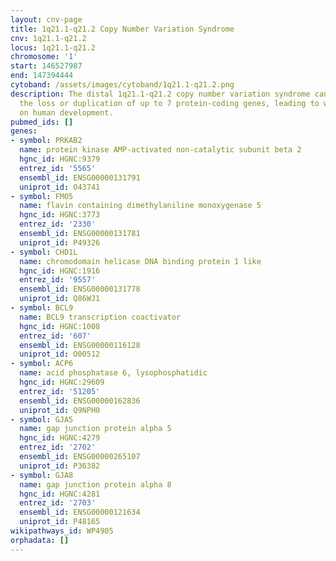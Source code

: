 ```yaml
---
layout: cnv-page
title: 1q21.1-q21.2 Copy Number Variation Syndrome
cnv: 1q21.1-q21.2
locus: 1q21.1-q21.2
chromosome: '1'
start: 146527987
end: 147394444
cytoband: /assets/images/cytoband/1q21.1-q21.2.png
description: The distal 1q21.1-q21.2 copy number variation syndrome can result in
  the loss or duplication of up to 7 protein-coding genes, leading to widespread effects
  on human development.
pubmed_ids: []
genes:
- symbol: PRKAB2
  name: protein kinase AMP-activated non-catalytic subunit beta 2
  hgnc_id: HGNC:9379
  entrez_id: '5565'
  ensembl_id: ENSG00000131791
  uniprot_id: O43741
- symbol: FMO5
  name: flavin containing dimethylaniline monoxygenase 5
  hgnc_id: HGNC:3773
  entrez_id: '2330'
  ensembl_id: ENSG00000131781
  uniprot_id: P49326
- symbol: CHD1L
  name: chromodomain helicase DNA binding protein 1 like
  hgnc_id: HGNC:1916
  entrez_id: '9557'
  ensembl_id: ENSG00000131778
  uniprot_id: Q86WJ1
- symbol: BCL9
  name: BCL9 transcription coactivator
  hgnc_id: HGNC:1008
  entrez_id: '607'
  ensembl_id: ENSG00000116128
  uniprot_id: O00512
- symbol: ACP6
  name: acid phosphatase 6, lysophosphatidic
  hgnc_id: HGNC:29609
  entrez_id: '51205'
  ensembl_id: ENSG00000162836
  uniprot_id: Q9NPH0
- symbol: GJA5
  name: gap junction protein alpha 5
  hgnc_id: HGNC:4279
  entrez_id: '2702'
  ensembl_id: ENSG00000265107
  uniprot_id: P36382
- symbol: GJA8
  name: gap junction protein alpha 8
  hgnc_id: HGNC:4281
  entrez_id: '2703'
  ensembl_id: ENSG00000121634
  uniprot_id: P48165
wikipathways_id: WP4905
orphadata: []
---
```

